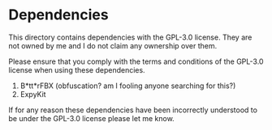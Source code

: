 # Dependencies

This directory contains dependencies with the GPL-3.0 license. They are not owned by me and I do not claim any ownership over them.

Please ensure that you comply with the terms and conditions of the GPL-3.0 license when using these dependencies.

1. B\*tt\*rFBX (obfuscation? am I fooling anyone searching for this?)
2. ExpyKit

If for any reason these dependencies have been incorrectly understood to be under the GPL-3.0 license please let me know.
